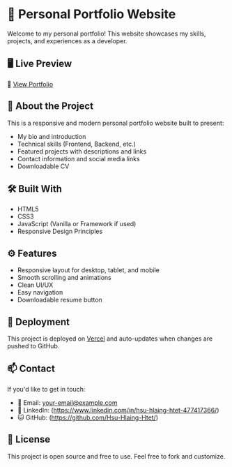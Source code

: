 # 💼 Personal Portfolio Website

Welcome to my personal portfolio! This website showcases my skills, projects, and experiences as a developer.

## 🖥️ Live Preview

🔗 [View Portfolio](https://your-username.vercel.app)

## 📌 About the Project

This is a responsive and modern personal portfolio website built to present:

- My bio and introduction
- Technical skills (Frontend, Backend, etc.)
- Featured projects with descriptions and links
- Contact information and social media links
- Downloadable CV

## 🛠️ Built With

- HTML5
- CSS3
- JavaScript (Vanilla or Framework if used)
- Responsive Design Principles


## ⚙️ Features

- Responsive layout for desktop, tablet, and mobile
- Smooth scrolling and animations
- Clean UI/UX
- Easy navigation
- Downloadable resume button

## 🚀 Deployment

This project is deployed on [Vercel](https://vercel.com) and auto-updates when changes are pushed to GitHub.

## 📫 Contact

If you'd like to get in touch:

- 📧 Email: your-email@example.com
- 💼 LinkedIn: (https://www.linkedin.com/in/hsu-hlaing-htet-477417366/)
- 🐱 GitHub: (https://github.com/Hsu-Hlaing-Htet/)

## 📃 License

This project is open source and free to use. Feel free to fork and customize.



